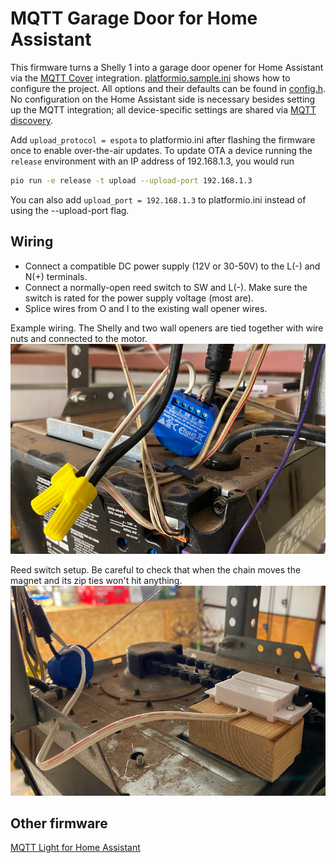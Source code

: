 # MQTT Garage Door for Home Assistant

This firmware turns a Shelly 1 into a garage door opener for Home Assistant via the [MQTT Cover](https://www.home-assistant.io/integrations/cover.mqtt/) integration. [platformio.sample.ini](platformio.sample.ini) shows how to configure the project. All options and their defaults can be found in [config.h](include/config.h). No configuration on the Home Assistant side is necessary besides setting up the MQTT integration; all device-specific settings are shared via [MQTT discovery](https://www.home-assistant.io/docs/mqtt/discovery).

Add `upload_protocol = espota` to platformio.ini after flashing the firmware once to enable over-the-air updates. To update OTA a device running the `release` environment with an IP address of 192.168.1.3, you would run

```bash
pio run -e release -t upload --upload-port 192.168.1.3
```

You can also add `upload_port = 192.168.1.3` to platformio.ini instead of using the --upload-port flag.

## Wiring

* Connect a compatible DC power supply (12V or 30-50V) to the L(-) and N(+) terminals.
* Connect a normally-open reed switch to SW and L(-). Make sure the switch is rated for the power supply voltage (most are).
* Splice wires from O and I to the existing wall opener wires.

Example wiring. The Shelly and two wall openers are tied together with wire nuts and connected to the motor.
![Closeup of Shelly wiring](doc/opener1.jpg)

Reed switch setup. Be careful to check that when the chain moves the magnet and its zip ties won't hit anything.
![Closeup of reed switch](doc/opener2.jpg)

## Other firmware

[MQTT Light for Home Assistant](https://github.com/thedanbob/mqtt_light)
